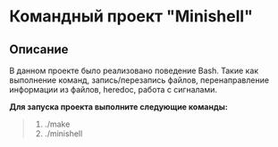# Командный проект "Minishell"
## Описание

В данном проекте было реализовано поведение Bash. Такие как выполнение команд, запись/перезапись файлов, перенаправление информации из файлов, heredoc, работа с сигналами.


**Для запуска проекта выполните следующие команды:**

>1. ./make
>2. ./minishell
